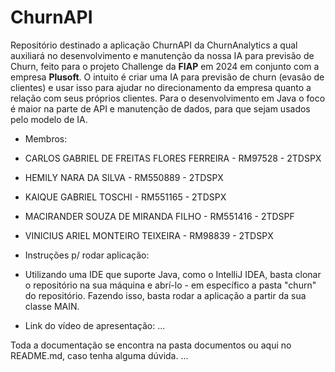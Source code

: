 # ChurnAPI
Repositório destinado a aplicação ChurnAPI da ChurnAnalytics a qual auxiliará no desenvolvimento e manutenção da nossa IA para previsão de Churn, feito para o projeto Challenge da **FIAP** em 2024 em conjunto com a empresa **Plusoft**. O intuito é criar uma IA para previsão de churn (evasão de clientes) e usar isso para ajudar no direcionamento da empresa quanto a relação com seus próprios clientes. Para o desenvolvimento em Java o foco é maior na parte de API e manutenção de dados, para que sejam usados pelo modelo de IA.

* Membros:
 * CARLOS GABRIEL DE FREITAS FLORES FERREIRA - RM97528 - 2TDSPX
 * HEMILY NARA DA SILVA - RM550889 - 2TDSPX
 * KAIQUE GABRIEL TOSCHI - RM551165 - 2TDSPX
 * MACIRANDER SOUZA DE MIRANDA FILHO - RM551416 - 2TDSPF
 * VINICIUS ARIEL MONTEIRO TEIXEIRA - RM98839 - 2TDSPX

* Instruções p/ rodar aplicação:
* Utilizando uma IDE que suporte Java, como o IntelliJ IDEA, basta clonar o repositório na sua máquina e abrí-lo - em específico a pasta "churn" do repositório. Fazendo isso, basta rodar a aplicação a partir da sua classe MAIN.

* Link do vídeo de apresentação: ...

Toda a documentação se encontra na pasta documentos ou aqui no README.md, caso tenha alguma dúvida.
...
